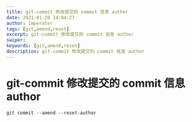 ```yaml
---
title: git-commit 修改提交的 commit 信息 author
date: 2021-01-28 14:04:27
author: Imperater
tags: [git,amend,reset]
excerpt: git-commit 修改提交的 commit 信息 author
swiper:
keywords: [git,amend,reset]
description: git-commit 修改提交的 commit 信息 author
---
```


#  git-commit 修改提交的 commit 信息 author

```git
git commit --amend --reset-author
```
